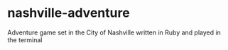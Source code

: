 # nashville-adventure
Adventure game set in the City of Nashville written in Ruby and played in the terminal
